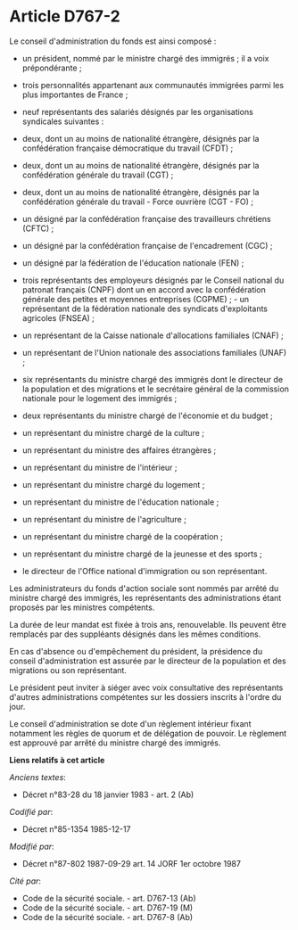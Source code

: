 # Article D767-2

Le conseil d'administration du fonds est ainsi composé :

- un président, nommé par le ministre chargé des immigrés ; il a voix prépondérante ;

- trois personnalités appartenant aux communautés immigrées parmi les plus importantes de France ;

- neuf représentants des salariés désignés par les organisations syndicales suivantes :

- deux, dont un au moins de nationalité étrangère, désignés par la confédération française démocratique du travail (CFDT) ;

- deux, dont un au moins de nationalité étrangère, désignés par la confédération générale du travail (CGT) ;

- deux, dont un au moins de nationalité étrangère, désignés par la confédération générale du travail - Force ouvrière (CGT -
FO) ;

- un désigné par la confédération française des travailleurs chrétiens (CFTC) ;

- un désigné par la confédération française de l'encadrement (CGC) ;

- un désigné par la fédération de l'éducation nationale (FEN) ;

- trois représentants des employeurs désignés par le Conseil national du patronat français (CNPF) dont un en accord avec la
confédération générale des petites et moyennes entreprises (CGPME) ;    - un représentant de la fédération nationale des
syndicats d'exploitants agricoles (FNSEA) ;

- un représentant de la Caisse nationale d'allocations familiales (CNAF) ;

- un représentant de l'Union nationale des associations familiales (UNAF) ;

- six représentants du ministre chargé des immigrés dont le directeur de la population et des migrations et le secrétaire
général de la commission nationale pour le logement des immigrés ;

- deux représentants du ministre chargé de l'économie et du budget ;

- un représentant du ministre chargé de la culture ;

- un représentant du ministre des affaires étrangères ;

- un représentant du ministre de l'intérieur ;

- un représentant du ministre chargé du logement ;

- un représentant du ministre de l'éducation nationale ;

- un représentant du ministre de l'agriculture ;

- un représentant du ministre chargé de la coopération ;

- un représentant du ministre chargé de la jeunesse et des sports ;

- le directeur de l'Office national d'immigration ou son représentant.

Les administrateurs du fonds d'action sociale sont nommés par arrêté du ministre chargé des immigrés, les représentants des
administrations étant proposés par les ministres compétents.

La durée de leur mandat est fixée à trois ans, renouvelable. Ils peuvent être remplacés par des suppléants désignés dans les
mêmes conditions.

En cas d'absence ou d'empêchement du président, la présidence du conseil d'administration est assurée par le directeur de la
population et des migrations ou son représentant.

Le président peut inviter à siéger avec voix consultative des représentants d'autres administrations compétentes sur les
dossiers inscrits à l'ordre du jour.

Le conseil d'administration se dote d'un règlement intérieur fixant notamment les règles de quorum et de délégation de
pouvoir. Le règlement est approuvé par arrêté du ministre chargé des immigrés.

**Liens relatifs à cet article**

_Anciens textes_:

  - Décret n°83-28 du 18 janvier 1983 - art. 2 (Ab)

_Codifié par_:

  - Décret n°85-1354 1985-12-17

_Modifié par_:

  - Décret n°87-802 1987-09-29 art. 14 JORF 1er octobre 1987

_Cité par_:

  - Code de la sécurité sociale. - art. D767-13 (Ab)
  - Code de la sécurité sociale. - art. D767-19 (M)
  - Code de la sécurité sociale. - art. D767-8 (Ab)

